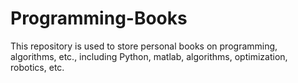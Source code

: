 # Programming-Books
This repository is used to store personal books on programming, algorithms, etc., including Python, matlab, algorithms, optimization, robotics, etc.
